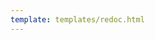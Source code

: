 ```yaml
---
template: templates/redoc.html
---
```


<redoc spec-url="../../../apis/restapis/roles-v2.yaml" theme='{{redoc_theme}}'></redoc>
